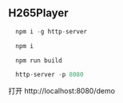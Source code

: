 ## H265Player

```javascript
  npm i -g http-server

  npm i 

  npm run build

  http-server -p 8080
```

打开 http://localhost:8080/demo